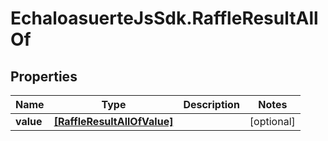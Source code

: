 # EchaloasuerteJsSdk.RaffleResultAllOf

## Properties

Name | Type | Description | Notes
------------ | ------------- | ------------- | -------------
**value** | [**[RaffleResultAllOfValue]**](RaffleResultAllOfValue.md) |  | [optional] 


